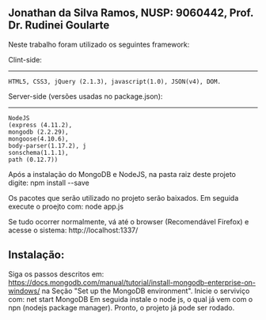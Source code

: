 ﻿Jonathan da Silva Ramos, NUSP: 9060442, Prof. Dr. Rudinei Goularte
-----------------------------------------------------------------------------------------------------------

Neste trabalho foram utilizado os seguintes framework:

Clint-side:
____________________________________________________________________________________________________________
    HTML5, CSS3, jQuery (2.1.3), javascript(1.0), JSON(v4), DOM.
Server-side (versões usadas no package.json):
____________________________________________________________________________________________________________
    NodeJS 
    (express (4.11.2), 
    mongodb (2.2.29), 
    mongoose(4.10.6), 
    body-parser(1.17.2), j
    sonschema(1.1.1), 
    path (0.12.7))

Após a instalação do MongoDB e NodeJS, na pasta raiz deste projeto digite:
npm install --save

Os pacotes que serão utilizado no projeto serão baixados.
Em seguida execute o proejto com:
node app.js

Se tudo ocorrer normalmente, vá até o browser (Recomendável Firefox) e acesse o sistema:
http://localhost:1337/

Instalação:
-----------------------------------------------------------------------------------------------------------
Siga os passos descritos em: https://docs.mongodb.com/manual/tutorial/install-mongodb-enterprise-on-windows/
na Seção "Set up the MongoDB environment".
Inicie o serviviço com: net start MongoDB
Em seguida instale o node js, o qual já vem com o npn (nodejs package manager).
Pronto, o projeto já pode ser rodado.
